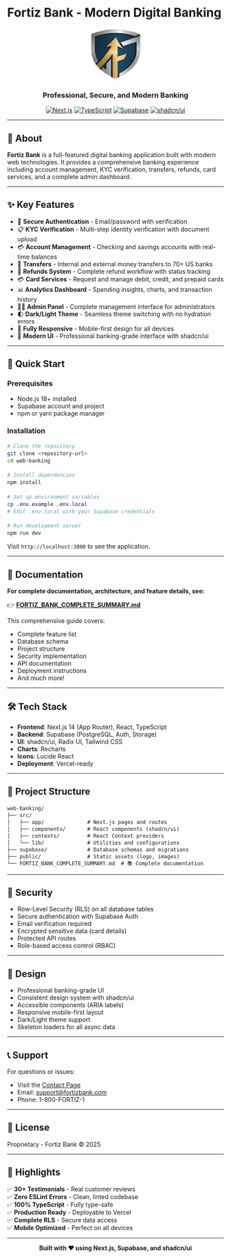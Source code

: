 # Fortiz Bank - Modern Digital Banking

<div align="center">
  <img src="public/fortiz.png" alt="Fortiz Bank Logo" width="120" height="120" />
  
  <h3>Professional, Secure, and Modern Banking</h3>
  
  [![Next.js](https://img.shields.io/badge/Next.js-14-black?style=flat-square&logo=next.js)](https://nextjs.org/)
  [![TypeScript](https://img.shields.io/badge/TypeScript-5-blue?style=flat-square&logo=typescript)](https://www.typescriptlang.org/)
  [![Supabase](https://img.shields.io/badge/Supabase-Database-green?style=flat-square&logo=supabase)](https://supabase.com/)
  [![shadcn/ui](https://img.shields.io/badge/shadcn%2Fui-Components-purple?style=flat-square)](https://ui.shadcn.com/)
  
</div>

---

## 🏦 About

**Fortiz Bank** is a full-featured digital banking application built with modern web technologies. It provides a comprehensive banking experience including account management, KYC verification, transfers, refunds, card services, and a complete admin dashboard.

---

## ✨ Key Features

- 🔐 **Secure Authentication** - Email/password with verification
- 📋 **KYC Verification** - Multi-step identity verification with document upload
- 💳 **Account Management** - Checking and savings accounts with real-time balances
- 💸 **Transfers** - Internal and external money transfers to 70+ US banks
- 🔄 **Refunds System** - Complete refund workflow with status tracking
- 💳 **Card Services** - Request and manage debit, credit, and prepaid cards
- 📊 **Analytics Dashboard** - Spending insights, charts, and transaction history
- 👨‍💼 **Admin Panel** - Complete management interface for administrators
- 🌓 **Dark/Light Theme** - Seamless theme switching with no hydration errors
- 📱 **Fully Responsive** - Mobile-first design for all devices
- 🎨 **Modern UI** - Professional banking-grade interface with shadcn/ui

---

## 🚀 Quick Start

### Prerequisites

- Node.js 18+ installed
- Supabase account and project
- npm or yarn package manager

### Installation

```bash
# Clone the repository
git clone <repository-url>
cd web-banking

# Install dependencies
npm install

# Set up environment variables
cp .env.example .env.local
# Edit .env.local with your Supabase credentials

# Run development server
npm run dev
```

Visit `http://localhost:3000` to see the application.

---

## 📖 Documentation

**For complete documentation, architecture, and feature details, see:**

👉 **[FORTIZ_BANK_COMPLETE_SUMMARY.md](./FORTIZ_BANK_COMPLETE_SUMMARY.md)**

This comprehensive guide covers:

- Complete feature list
- Database schema
- Project structure
- Security implementation
- API documentation
- Deployment instructions
- And much more!

---

## 🛠️ Tech Stack

- **Frontend**: Next.js 14 (App Router), React, TypeScript
- **Backend**: Supabase (PostgreSQL, Auth, Storage)
- **UI**: shadcn/ui, Radix UI, Tailwind CSS
- **Charts**: Recharts
- **Icons**: Lucide React
- **Deployment**: Vercel-ready

---

## 📁 Project Structure

```
web-banking/
├── src/
│   ├── app/              # Next.js pages and routes
│   ├── components/       # React components (shadcn/ui)
│   ├── contexts/         # React Context providers
│   └── lib/              # Utilities and configurations
├── supabase/             # Database schemas and migrations
├── public/               # Static assets (logo, images)
└── FORTIZ_BANK_COMPLETE_SUMMARY.md  # 📚 Complete documentation
```

---

## 🔐 Security

- Row-Level Security (RLS) on all database tables
- Secure authentication with Supabase Auth
- Email verification required
- Encrypted sensitive data (card details)
- Protected API routes
- Role-based access control (RBAC)

---

## 🎨 Design

- Professional banking-grade UI
- Consistent design system with shadcn/ui
- Accessible components (ARIA labels)
- Responsive mobile-first layout
- Dark/Light theme support
- Skeleton loaders for all async data

---

## 📞 Support

For questions or issues:

- Visit the [Contact Page](/contact)
- Email: support@fortizbank.com
- Phone: 1-800-FORTIZ-1

---

## 📄 License

Proprietary - Fortiz Bank © 2025

---

## 🌟 Highlights

✅ **30+ Testimonials** - Real customer reviews  
✅ **Zero ESLint Errors** - Clean, linted codebase  
✅ **100% TypeScript** - Fully type-safe  
✅ **Production Ready** - Deployable to Vercel  
✅ **Complete RLS** - Secure data access  
✅ **Mobile Optimized** - Perfect on all devices

---

<div align="center">
  <strong>Built with ❤️ using Next.js, Supabase, and shadcn/ui</strong>
</div>

